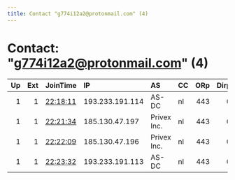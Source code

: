 ```yaml
---
title: Contact "g774i12a2@protonmail.com" (4)
---
```


# Contact: "g774i12a2@protonmail.com" (4)

|   Up |   Ext | JoinTime                                                                                              | IP              | AS          | CC   |   ORp |   Dirp | OS    | Version   | Nickname   |   eFamMembers |
|-----:|------:|:------------------------------------------------------------------------------------------------------|:----------------|:------------|:-----|------:|-------:|:------|:----------|:-----------|--------------:|
|    1 |     1 | [22:18:11](https://nusenu.github.io/OrNetStats/w/relay/1DA1CF634FD8183B130A66585EDA1E630BA1A0D1.html) | 193.233.191.114 | AS-DC       | nl   |   443 |      0 | Linux | 0.4.7.7   | 0x616e6f6e |             6 |
|    1 |     1 | [22:21:34](https://nusenu.github.io/OrNetStats/w/relay/553FE2FD2A01B2E9D2C4E971951CA3CC48212228.html) | 185.130.47.197  | Privex Inc. | nl   |   443 |      0 | Linux | 0.4.7.7   | 0x616e6f6e |             6 |
|    1 |     1 | [22:22:09](https://nusenu.github.io/OrNetStats/w/relay/62CE70E7B7BE7C450059226BAFEFEC9E68BBB5B3.html) | 185.130.47.196  | Privex Inc. | nl   |   443 |      0 | Linux | 0.4.7.7   | 0x616e6f6e |             6 |
|    1 |     1 | [22:23:32](https://nusenu.github.io/OrNetStats/w/relay/B73D68A599652F7DB894B229FC20FFBB9204C852.html) | 193.233.191.113 | AS-DC       | nl   |   443 |      0 | Linux | 0.4.7.7   | 0x616e6f6e |             6 |
